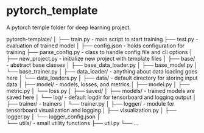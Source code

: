 # pytorch_template
A pytorch temple folder for deep learning project.

pytorch-template/
│
├── train.py - main script to start training
├── test.py - evaluation of trained model
│
├── config.json - holds configuration for training
├── parse_config.py - class to handle config file and cli options
│
├── new_project.py - initialize new project with template files
│
├── base/ - abstract base classes
│   ├── base_data_loader.py
│   ├── base_model.py
│   └── base_trainer.py
│
├── data_loader/ - anything about data loading goes here
│   └── data_loaders.py
│
├── data/ - default directory for storing input data
│
├── model/ - models, losses, and metrics
│   ├── model.py
│   ├── metric.py
│   └── loss.py
│
├── saved/
│   ├── models/ - trained models are saved here
│   └── log/ - default logdir for tensorboard and logging output
│
├── trainer/ - trainers
│   └── trainer.py
│
├── logger/ - module for tensorboard visualization and logging
│   ├── visualization.py
│   ├── logger.py
│   └── logger_config.json
│  
└── utils/ - small utility functions
    ├── util.py
    └── ...
